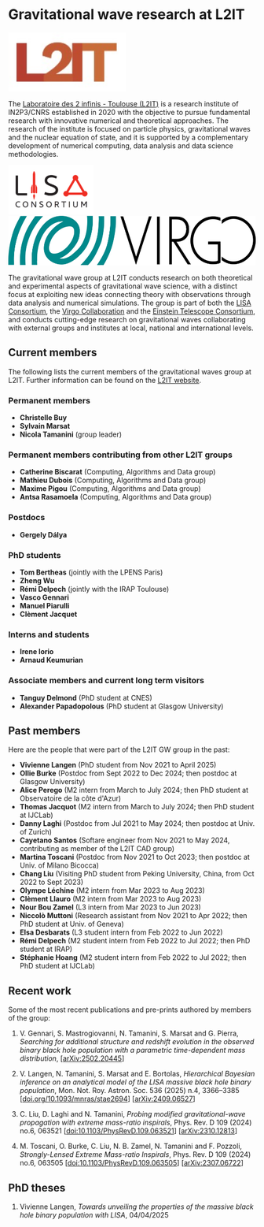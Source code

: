 # Gravitational wave research at L2IT

<img src="/assets/img/L2IT_logo.jpg" height="120" />

The [Laboratoire des 2 infinis - Toulouse (L2IT)](https://www.l2it.in2p3.fr) is a research institute of IN2P3/CNRS established in 2020 with the objective to pursue fundamental research with innovative numerical and theoretical approaches. The research of the institute is focused on particle physics, gravitational waves and the nuclear equation of state, and it is supported by a complementary development of numerical computing, data analysis and data science methodologies.

<img src="/assets/img/lisaconlogo.png" height="100" /><img src="/assets/img/Logo-virgo.jpg" height="100" />

The gravitational wave group at L2IT conducts research on both theoretical and experimental aspects of gravitational wave science, with a distinct focus at exploiting new ideas connecting theory with observations through data analysis and numerical simulations. The group is part of both the [LISA Consortium](https://www.lisamission.org), the [Virgo Collaboration](https://www.virgo-gw.eu) and the [Einstein Telescope Consortium](https://www.et-gw.eu), and conducts cutting-edge research on gravitational waves collaborating with external groups and institutes at local, national and international levels.



## Current members

The following lists the current members of the gravitational waves group at L2IT.
Further information can be found on the [L2IT website](https://annuaire.in2p3.fr/laboratory/48).

### Permanent members

- **Christelle Buy**
- **Sylvain Marsat**
- **Nicola Tamanini** (group leader)

### Permanent members contributing from other L2IT groups

- **Catherine Biscarat** (Computing, Algorithms and Data group)
- **Mathieu Dubois** (Computing, Algorithms and Data group)
- **Maxime Pigou** (Computing, Algorithms and Data group)
- **Antsa Rasamoela** (Computing, Algorithms and Data group)

### Postdocs

- **Gergely Dálya**

### PhD students

- **Tom Bertheas** (jointly with the LPENS Paris)
- **Zheng Wu** 
- **Rémi Delpech** (jointly with the IRAP Toulouse)
- **Vasco Gennari**
- **Manuel Piarulli**
- **Clèment Jacquet**

### Interns and students

- **Irene Iorio**
- **Arnaud Keumurian**

### Associate members and current long term visitors

- **Tanguy Delmond** (PhD student at CNES)
- **Alexander Papadopolous** (PhD student at Glasgow University)

## Past members

Here are the people that were part of the L2IT GW group in the past:

- **Vivienne Langen** (PhD student from Nov 2021 to April 2025)
- **Ollie Burke** (Postdoc from Sept 2022 to Dec 2024; then postdoc at Glasgow University)
- **Alice Perego** (M2 intern from March to July 2024; then PhD student at Observatoire de la côte d'Azur)
- **Thomas Jacquot** (M2 intern from March to July 2024; then PhD student at IJCLab)
- **Danny Laghi** (Postdoc from Jul 2021 to May 2024; then postdoc at Univ. of Zurich)
- **Cayetano Santos** (Softare engineer from Nov 2021 to May 2024, contributing as member of the L2IT CAD group)
- **Martina Toscani** (Postdoc from Nov 2021 to Oct 2023; then postdoc at Univ. of Milano Bicocca)
- **Chang Liu** (Visiting PhD student from Peking University, China, from Oct 2022 to Sept 2023)
- **Olympe Léchine** (M2 intern from Mar 2023 to Aug 2023)
- **Clèment Llauro** (M2 intern from Mar 2023 to Aug 2023)
- **Nour Bou Zamel** (L3 intern from Mar 2023 to Jun 2023)
- **Niccolò Muttoni** (Research assistant from Nov 2021 to Apr 2022; then PhD student at Univ. of Geneva)
- **Elsa Desbarats** (L3 student intern from Feb 2022 to Jun 2022)
- **Rémi Delpech** (M2 student intern from Feb 2022 to Jul 2022; then PhD student at IRAP)
- **Stéphanie Hoang** (M2 student intern from Feb 2022 to Jul 2022; then PhD student at IJCLab)

## Recent work 

Some of the most recent publications and pre-prints authored by members of the group:

1. V. Gennari, S. Mastrogiovanni, N. Tamanini, S. Marsat and G. Pierra,
_Searching for additional structure and redshift evolution in the observed binary black hole population with a parametric time-dependent mass distribution_,
[[arXiv:2502.20445](https://arxiv.org/abs/2502.20445)]

1. V. Langen, N. Tamanini, S. Marsat and E. Bortolas,
_Hierarchical Bayesian inference on an analytical model of the LISA massive black hole binary population_,
Mon. Not. Roy. Astron. Soc. 536 (2025) n.4, 3366–3385
[[doi.org/10.1093/mnras/stae2694](https://doi.org/10.1093/mnras/stae2694)]
[[arXiv:2409.06527](https://arxiv.org/abs/2409.06527)]

1. C. Liu, D. Laghi and N. Tamanini,
_Probing modified gravitational-wave propagation with extreme mass-ratio inspirals_,
Phys. Rev. D 109 (2024) no.6, 063521
[[doi:10.1103/PhysRevD.109.063521](https://doi.org/10.1103/PhysRevD.109.063521)]
[[arXiv:2310.12813](https://arxiv.org/abs/2310.12813)]

1. M. Toscani, O. Burke, C. Liu, N. B. Zamel, N. Tamanini and F. Pozzoli,
_Strongly-Lensed Extreme Mass-ratio Inspirals_,
Phys. Rev. D 109 (2024) no.6, 063505
[[doi:10.1103/PhysRevD.109.063505](https://doi.org/10.1103/PhysRevD.109.063505)]
[[arXiv:2307.06722](https://arxiv.org/abs/2307.06722)]


## PhD theses

1. Vivienne Langen, _Towards unveiling the properties of the massive black hole binary population with LISA_, 04/04/2025

